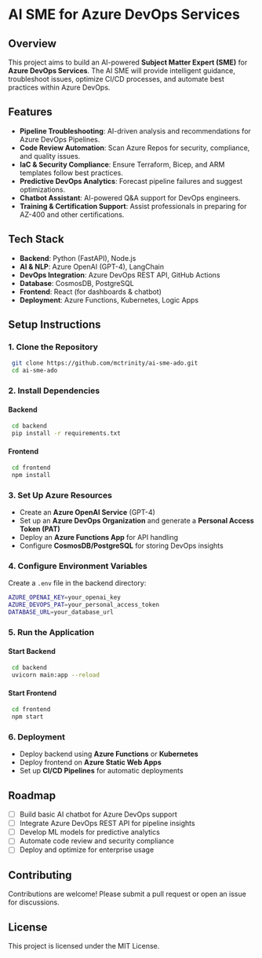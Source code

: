 # AI SME for Azure DevOps Services

## Overview
This project aims to build an AI-powered **Subject Matter Expert (SME)** for **Azure DevOps Services**. The AI SME will provide intelligent guidance, troubleshoot issues, optimize CI/CD processes, and automate best practices within Azure DevOps.

## Features
- **Pipeline Troubleshooting**: AI-driven analysis and recommendations for Azure DevOps Pipelines.
- **Code Review Automation**: Scan Azure Repos for security, compliance, and quality issues.
- **IaC & Security Compliance**: Ensure Terraform, Bicep, and ARM templates follow best practices.
- **Predictive DevOps Analytics**: Forecast pipeline failures and suggest optimizations.
- **Chatbot Assistant**: AI-powered Q&A support for DevOps engineers.
- **Training & Certification Support**: Assist professionals in preparing for AZ-400 and other certifications.

## Tech Stack
- **Backend**: Python (FastAPI), Node.js
- **AI & NLP**: Azure OpenAI (GPT-4), LangChain
- **DevOps Integration**: Azure DevOps REST API, GitHub Actions
- **Database**: CosmosDB, PostgreSQL
- **Frontend**: React (for dashboards & chatbot)
- **Deployment**: Azure Functions, Kubernetes, Logic Apps

## Setup Instructions
### 1. Clone the Repository
```sh
 git clone https://github.com/mctrinity/ai-sme-ado.git
 cd ai-sme-ado
```

### 2. Install Dependencies
#### Backend
```sh
 cd backend
 pip install -r requirements.txt
```
#### Frontend
```sh
 cd frontend
 npm install
```

### 3. Set Up Azure Resources
- Create an **Azure OpenAI Service** (GPT-4)
- Set up an **Azure DevOps Organization** and generate a **Personal Access Token (PAT)**
- Deploy an **Azure Functions App** for API handling
- Configure **CosmosDB/PostgreSQL** for storing DevOps insights

### 4. Configure Environment Variables
Create a `.env` file in the backend directory:
```sh
AZURE_OPENAI_KEY=your_openai_key
AZURE_DEVOPS_PAT=your_personal_access_token
DATABASE_URL=your_database_url
```

### 5. Run the Application
#### Start Backend
```sh
 cd backend
 uvicorn main:app --reload
```
#### Start Frontend
```sh
 cd frontend
 npm start
```

### 6. Deployment
- Deploy backend using **Azure Functions** or **Kubernetes**
- Deploy frontend on **Azure Static Web Apps**
- Set up **CI/CD Pipelines** for automatic deployments

## Roadmap
- [ ] Build basic AI chatbot for Azure DevOps support
- [ ] Integrate Azure DevOps REST API for pipeline insights
- [ ] Develop ML models for predictive analytics
- [ ] Automate code review and security compliance
- [ ] Deploy and optimize for enterprise usage

## Contributing
Contributions are welcome! Please submit a pull request or open an issue for discussions.

## License
This project is licensed under the MIT License.
